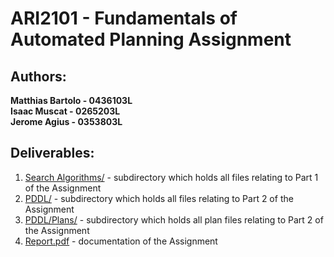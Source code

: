 # ARI2101 - Fundamentals of Automated Planning Assignment
## Authors: 
**Matthias Bartolo - 0436103L** <br>
**Isaac Muscat - 0265203L** <br>
**Jerome Agius - 0353803L** <br>

## Deliverables:  
1. [Search Algorithms/](https://github.com/mbar0075/Fundamentals-of-Automated-Planning/tree/main/ARI2101Deliverables/Search%20Algorithms) - subdirectory which holds all files relating to Part 1 of the Assignment
2. [PDDL/](https://github.com/mbar0075/Fundamentals-of-Automated-Planning/tree/main/ARI2101Deliverables/PDDL) - subdirectory which holds all files relating to Part 2 of the Assignment
3. [PDDL/Plans/](https://github.com/mbar0075/Fundamentals-of-Automated-Planning/tree/main/ARI2101Deliverables/PDDL/Plans) - subdirectory which holds all plan files relating to Part 2 of the Assignment
4. [Report.pdf](https://github.com/mbar0075/Fundamentals-of-Automated-Planning/blob/main/ARI2101Deliverables/Report.pdf) - documentation of the Assignment

